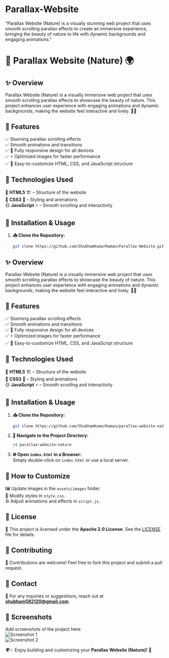 # Parallax-Website
"Parallax Website (Nature) is a visually stunning web project that uses smooth scrolling parallax effects to create an immersive experience, bringing the beauty of nature to life with dynamic backgrounds and engaging animations."
# 🌿 Parallax Website (Nature) 🌍

## ✨ Overview
Parallax Website (Nature) is a visually immersive web project that uses smooth scrolling parallax effects to showcase the beauty of nature. This project enhances user experience with engaging animations and dynamic backgrounds, making the website feel interactive and lively. 🌿🌄

## 🎨 Features
✅ Stunning parallax scrolling effects  
✅ Smooth animations and transitions  
✅ 📱 Fully responsive design for all devices  
✅ ⚡ Optimized images for faster performance  
✅ 🎨 Easy-to-customize HTML, CSS, and JavaScript structure  

## 🚀 Technologies Used
🔴 **HTML5** 🏗️ – Structure of the website  
🔵 **CSS3** 🎨 – Styling and animations  
🟡 **JavaScript** ⚡ – Smooth scrolling and interactivity  

## 📂 Installation & Usage
1. **📥 Clone the Repository:**  
   ```sh
   git clone https://github.com/ShubhamKumarRaman/Parallax-Website.git
   ```

## ✨ Overview
Parallax Website (Nature) is a visually immersive web project that uses smooth scrolling parallax effects to showcase the beauty of nature. This project enhances user experience with engaging animations and dynamic backgrounds, making the website feel interactive and lively. 🌿🌄

## 🎨 Features
✅ Stunning parallax scrolling effects  
✅ Smooth animations and transitions  
✅ 📱 Fully responsive design for all devices  
✅ ⚡ Optimized images for faster performance  
✅ 🎨 Easy-to-customize HTML, CSS, and JavaScript structure  

## 🚀 Technologies Used
🔴 **HTML5** 🏗️ – Structure of the website  
🔵 **CSS3** 🎨 – Styling and animations  
🟡 **JavaScript** ⚡ – Smooth scrolling and interactivity  

## 📂 Installation & Usage
1. **📥 Clone the Repository:**  
   ```sh
   git clone https://github.com/ShubhamKumarRaman/parallax-website-nature.git
   ```
2. **📁 Navigate to the Project Directory:**  
   ```sh
   cd parallax-website-nature
   ```
3. **🌐 Open `index.html` in a Browser:**  
   Simply double-click on `index.html` or use a local server.

## 🎯 How to Customize
🖼️ Update images in the `assets/images` folder.  
🎨 Modify styles in `style.css`.  
⚙️ Adjust animations and effects in `script.js`.  

## 📜 License
📝 This project is licensed under the **Apache 2.0 License**. See the [LICENSE](LICENSE) file for details.  

## 🤝 Contributing
🚀 Contributions are welcome! Feel free to fork this project and submit a pull request.  

## 📧 Contact
📩 For any inquiries or suggestions, reach out at **shubham582120@gmail.com**.  

## 📸 Screenshots
Add screenshots of the project here:  
![Screenshot 1](assets/images/screenshot1.png)  
![Screenshot 2](assets/images/screenshot2.png)  

🌍✨ Enjoy building and customizing your **Parallax Website (Nature)!** 🎉

